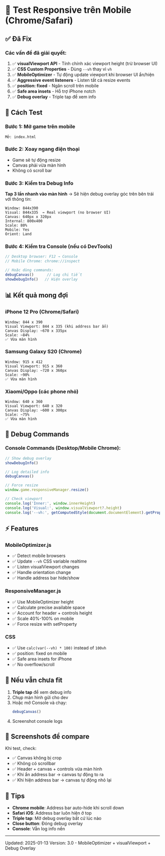 # 📱 Test Responsive trên Mobile (Chrome/Safari)

## ✅ Đã Fix

### Các vấn đề đã giải quyết:
1. ✅ **visualViewport API** - Tính chính xác viewport height (trừ browser UI)
2. ✅ **CSS Custom Properties** - Dùng `--vh` thay vì `vh`
3. ✅ **MobileOptimizer** - Tự động update viewport khi browser UI ẩn/hiện
4. ✅ **Aggressive event listeners** - Listen tất cả resize events
5. ✅ **position: fixed** - Ngăn scroll trên mobile
6. ✅ **Safe area insets** - Hỗ trợ iPhone notch
7. ✅ **Debug overlay** - Triple tap để xem info

## 🧪 Cách Test

### **Bước 1: Mở game trên mobile**
```
Mở: index.html
```

### **Bước 2: Xoay ngang điện thoại**
- Game sẽ tự động resize
- Canvas phải vừa màn hình
- Không có scroll bar

### **Bước 3: Kiểm tra Debug Info**
**Tap 3 lần nhanh vào màn hình** → Sẽ hiện debug overlay góc trên bên trái với thông tin:
```
Window: 844x390
Visual: 844x335  ← Real viewport (no browser UI)
Canvas: 640px x 320px
Internal: 800x400
Scale: 80%
Mobile: Yes
Orient: Land
```

### **Bước 4: Kiểm tra Console** (nếu có DevTools)
```javascript
// Desktop browser: F12 → Console
// Mobile Chrome: chrome://inspect

// Hoặc dùng commands:
debugCanvas()      // Log chi tiết
showDebugInfo()   // Hiện overlay
```

## 📊 Kết quả mong đợi

### iPhone 12 Pro (Chrome/Safari)
```
Window: 844 x 390
Visual Viewport: 844 x 335 (khi address bar ẩn)
Canvas Display: ~670 x 335px
Scale: ~84%
✅ Vừa màn hình
```

### Samsung Galaxy S20 (Chrome)
```
Window: 915 x 412  
Visual Viewport: 915 x 360
Canvas Display: ~720 x 360px
Scale: ~90%
✅ Vừa màn hình
```

### Xiaomi/Oppo (các phone nhỏ)
```
Window: 640 x 360
Visual Viewport: 640 x 320
Canvas Display: ~600 x 300px
Scale: ~75%
✅ Vừa màn hình
```

## 🔧 Debug Commands

### Console Commands (Desktop/Mobile Chrome):
```javascript
// Show debug overlay
showDebugInfo()

// Log detailed info
debugCanvas()

// Force resize
window.game.responsiveManager.resize()

// Check viewport
console.log('Inner:', window.innerHeight)
console.log('Visual:', window.visualViewport?.height)
console.log('--vh:', getComputedStyle(document.documentElement).getPropertyValue('--vh'))
```

## ⚡ Features

### MobileOptimizer.js
- ✅ Detect mobile browsers
- ✅ Update `--vh` CSS variable realtime
- ✅ Listen visualViewport changes
- ✅ Handle orientation change
- ✅ Handle address bar hide/show

### ResponsiveManager.js
- ✅ Use MobileOptimizer height
- ✅ Calculate precise available space
- ✅ Account for header + controls height
- ✅ Scale 40%-100% on mobile
- ✅ Force resize with setProperty

### CSS
- ✅ Use `calc(var(--vh) * 100)` instead of `100vh`
- ✅ position: fixed on mobile
- ✅ Safe area insets for iPhone
- ✅ No overflow/scroll

## 🐛 Nếu vẫn chưa fit

1. **Triple tap** để xem debug info
2. Chụp màn hình gửi cho dev
3. Hoặc mở Console và chạy:
   ```javascript
   debugCanvas()
   ```
4. Screenshot console logs

## 📸 Screenshots để compare

Khi test, check:
- ✅ Canvas không bị crop
- ✅ Không có scrollbar
- ✅ Header + canvas + controls vừa màn hình
- ✅ Khi ẩn address bar → canvas tự động to ra
- ✅ Khi hiện address bar → canvas tự động nhỏ lại

## 🎯 Tips

- **Chrome mobile**: Address bar auto-hide khi scroll down
- **Safari iOS**: Address bar luôn hiện ở top
- **Triple tap**: Mở debug overlay bất cứ lúc nào
- **Close button**: Đóng debug overlay
- **Console**: Vẫn log info nền

---
Updated: 2025-01-13
Version: 3.0 - MobileOptimizer + visualViewport + Debug Overlay

